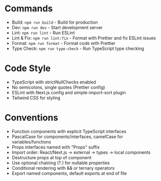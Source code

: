 # Commands
- Build: `npm run build` - Build for production
- Dev: `npm run dev` - Start development server
- Lint: `npm run lint` - Run ESLint
- Lint & Fix: `npm run lint:fix` - Format with Prettier and fix ESLint issues
- Format: `npm run format` - Format code with Prettier
- Type Check: `npm run type-check` - Run TypeScript type checking

# Code Style
- TypeScript with strictNullChecks enabled
- No semicolons, single quotes (Prettier config)
- ESLint with Next.js config and simple-import-sort plugin
- Tailwind CSS for styling

# Conventions
- Function components with explicit TypeScript interfaces
- PascalCase for components/interfaces, camelCase for variables/functions
- Props interfaces named with "Props" suffix
- Import order: React/Next.js → external → types → local components
- Destructure props at top of component
- Use optional chaining (?.) for nullable properties
- Conditional rendering with && or ternary operators
- Export named components, default exports at end of file